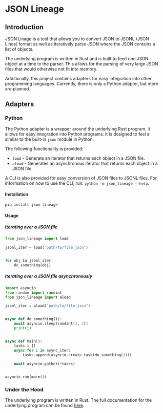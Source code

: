 # JSON Lineage
## Introduction

JSON Linage is a tool that allows you to convert JSON to JSONL (JSON Lines) format as well as iteratively parse JSON where the JSON contains a list of objects.

The underlying program is written in Rust and is built to feed one JSON object at a time to the parser. This allows for the parsing of very large JSON files that would otherwise not fit into memory.

Additionally, this project contains adapters for easy integration into other programming languages. Currently, there is only a Python adapter, but more are planned.

## Adapters

### Python

The Python adapter is a wrapper around the underlying Rust program. It allows for easy integration into Python programs.
It is designed to feel a similar to the built-in `json` module in Python.

The following functionality is provided:

* `load` - Generate an iterator that returns each object in a JSON file.
* `aload` - Generates an asynchronous iterator that returns each object in a JSON file.

A CLI is also provided for easy conversion of JSON files to JSONL files.
For information on how to use the CLI, run: `python -m json_lineage --help`.

#### Installation

```bash
pip install json-lineage
```

#### Usage

##### Iterating over a JSON file

```python
from json_lineage import load

jsonl_iter = load("path/to/file.json")


for obj in jsonl_iter:
    do_something(obj)
```

##### Iterating over a JSON file asynchronously

```python
import asyncio
from random import randint
from json_lineage import aload

jsonl_iter = aload("path/to/file.json")


async def do_something(i):
    await asyncio.sleep(randint(1, 2))
    print(i)


async def main():
    tasks = []
    async for i in async_iter:
        tasks.append(asyncio.create_task(do_something(i)))
    
    await asyncio.gather(*tasks)


asyncio.run(main())
```


### Under the Hood

The underlying program is written in Rust. The full documentation for the underlying program can be found [here](https://salaah01.github.io/json-lineage/docs/cargo/jsonl_converter/index.html).
